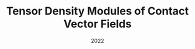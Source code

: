 ---
title: "Tensor Density Modules of Contact Vector Fields"
collection: talks
type: "Talk"
permalink: /talks/2021GAG
venue: "Texas-Oklahoma Representations and Automorphic Forms (TORA) Conference"
date: 2022
location: "Stillwater, OK, USA"
---